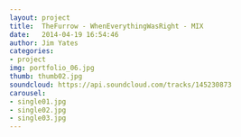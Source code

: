 ```yaml
---
layout: project
title:  TheFurrow - WhenEverythingWasRight - MIX
date:   2014-04-19 16:54:46
author: Jim Yates
categories:
- project
img: portfolio_06.jpg
thumb: thumb02.jpg
soundcloud: https://api.soundcloud.com/tracks/145230873
carousel:
- single01.jpg
- single02.jpg
- single03.jpg
---
```

